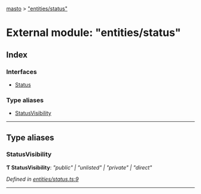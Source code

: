 [masto](../README.md) > ["entities/status"](../modules/_entities_status_.md)

# External module: "entities/status"

## Index

### Interfaces

* [Status](../interfaces/_entities_status_.status.md)

### Type aliases

* [StatusVisibility](_entities_status_.md#statusvisibility)

---

## Type aliases

<a id="statusvisibility"></a>

###  StatusVisibility

**Ƭ StatusVisibility**: *"public" \| "unlisted" \| "private" \| "direct"*

*Defined in [entities/status.ts:9](https://github.com/lagunehq/core/blob/84abcd4/src/entities/status.ts#L9)*

___

